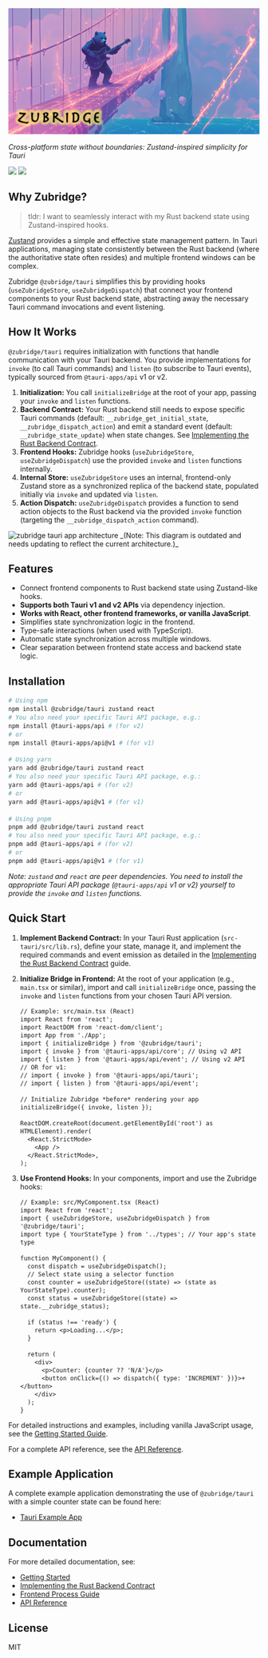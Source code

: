 <img alt="zubridge hero image" src="https://raw.githubusercontent.com/goosewobbler/zubridge/main/resources/zubridge-hero.png"/>

_Cross-platform state without boundaries: Zustand-inspired simplicity for Tauri_

<a href="https://www.npmjs.com/package/@zubridge/tauri" alt="NPM Version">
  <img src="https://img.shields.io/npm/v/@zubridge/tauri" /></a>
<a href="https://www.npmjs.com/package/@zubridge/tauri" alt="NPM Downloads">
  <img src="https://img.shields.io/npm/dw/@zubridge/tauri" /></a>

## Why Zubridge?

> tldr: I want to seamlessly interact with my Rust backend state using Zustand-inspired hooks.

[Zustand](https://github.com/pmndrs/zustand) provides a simple and effective state management pattern. In Tauri applications, managing state consistently between the Rust backend (where the authoritative state often resides) and multiple frontend windows can be complex.

Zubridge `@zubridge/tauri` simplifies this by providing hooks (`useZubridgeStore`, `useZubridgeDispatch`) that connect your frontend components to your Rust backend state, abstracting away the necessary Tauri command invocations and event listening.

## How It Works

`@zubridge/tauri` requires initialization with functions that handle communication with your Tauri backend. You provide implementations for `invoke` (to call Tauri commands) and `listen` (to subscribe to Tauri events), typically sourced from `@tauri-apps/api` v1 or v2.

1.  **Initialization:** You call `initializeBridge` at the root of your app, passing your `invoke` and `listen` functions.
2.  **Backend Contract:** Your Rust backend still needs to expose specific Tauri commands (default: `__zubridge_get_initial_state`, `__zubridge_dispatch_action`) and emit a standard event (default: `__zubridge_state_update`) when state changes. See [Implementing the Rust Backend Contract](./docs/backend-process.md).
3.  **Frontend Hooks:** Zubridge hooks (`useZubridgeStore`, `useZubridgeDispatch`) use the provided `invoke` and `listen` functions internally.
4.  **Internal Store:** `useZubridgeStore` uses an internal, frontend-only Zustand store as a synchronized replica of the backend state, populated initially via `invoke` and updated via `listen`.
5.  **Action Dispatch:** `useZubridgeDispatch` provides a function to send action objects to the Rust backend via the provided `invoke` function (targeting the `__zubridge_dispatch_action` command).

<img alt="zubridge tauri app architecture" src="https://raw.githubusercontent.com/goosewobbler/zubridge/main/resources/zubridge-tauri-app-architecture-v2.png"/>
_(Note: This diagram is outdated and needs updating to reflect the current architecture.)_

## Features

- Connect frontend components to Rust backend state using Zustand-like hooks.
- **Supports both Tauri v1 and v2 APIs** via dependency injection.
- **Works with React, other frontend frameworks, or vanilla JavaScript**.
- Simplifies state synchronization logic in the frontend.
- Type-safe interactions (when used with TypeScript).
- Automatic state synchronization across multiple windows.
- Clear separation between frontend state access and backend state logic.

## Installation

```bash
# Using npm
npm install @zubridge/tauri zustand react
# You also need your specific Tauri API package, e.g.:
npm install @tauri-apps/api # (for v2)
# or
npm install @tauri-apps/api@v1 # (for v1)

# Using yarn
yarn add @zubridge/tauri zustand react
# You also need your specific Tauri API package, e.g.:
yarn add @tauri-apps/api # (for v2)
# or
yarn add @tauri-apps/api@v1 # (for v1)

# Using pnpm
pnpm add @zubridge/tauri zustand react
# You also need your specific Tauri API package, e.g.:
pnpm add @tauri-apps/api # (for v2)
# or
pnpm add @tauri-apps/api@v1 # (for v1)
```

_Note: `zustand` and `react` are peer dependencies. You need to install the appropriate Tauri API package (`@tauri-apps/api` v1 or v2) yourself to provide the `invoke` and `listen` functions._

## Quick Start

1.  **Implement Backend Contract:** In your Tauri Rust application (`src-tauri/src/lib.rs`), define your state, manage it, and implement the required commands and event emission as detailed in the [Implementing the Rust Backend Contract](./docs/backend-process.md) guide.

2.  **Initialize Bridge in Frontend:** At the root of your application (e.g., `main.tsx` or similar), import and call `initializeBridge` once, passing the `invoke` and `listen` functions from your chosen Tauri API version.

    ```tsx
    // Example: src/main.tsx (React)
    import React from 'react';
    import ReactDOM from 'react-dom/client';
    import App from './App';
    import { initializeBridge } from '@zubridge/tauri';
    import { invoke } from '@tauri-apps/api/core'; // Using v2 API
    import { listen } from '@tauri-apps/api/event'; // Using v2 API
    // OR for v1:
    // import { invoke } from '@tauri-apps/api/tauri';
    // import { listen } from '@tauri-apps/api/event';

    // Initialize Zubridge *before* rendering your app
    initializeBridge({ invoke, listen });

    ReactDOM.createRoot(document.getElementById('root') as HTMLElement).render(
      <React.StrictMode>
        <App />
      </React.StrictMode>,
    );
    ```

3.  **Use Frontend Hooks:** In your components, import and use the Zubridge hooks:

    ```tsx
    // Example: src/MyComponent.tsx (React)
    import React from 'react';
    import { useZubridgeStore, useZubridgeDispatch } from '@zubridge/tauri';
    import type { YourStateType } from '../types'; // Your app's state type

    function MyComponent() {
      const dispatch = useZubridgeDispatch();
      // Select state using a selector function
      const counter = useZubridgeStore((state) => (state as YourStateType).counter);
      const status = useZubridgeStore((state) => state.__zubridge_status);

      if (status !== 'ready') {
        return <p>Loading...</p>;
      }

      return (
        <div>
          <p>Counter: {counter ?? 'N/A'}</p>
          <button onClick={() => dispatch({ type: 'INCREMENT' })}>+</button>
        </div>
      );
    }
    ```

For detailed instructions and examples, including vanilla JavaScript usage, see the [Getting Started Guide](./docs/getting-started.md).

For a complete API reference, see the [API Reference](./docs/api-reference.md).

## Example Application

A complete example application demonstrating the use of `@zubridge/tauri` with a simple counter state can be found here:

- [Tauri Example App](https://github.com/goosewobbler/zubridge/tree/main/apps/tauri-example)

## Documentation

For more detailed documentation, see:

- [Getting Started](./docs/getting-started.md)
- [Implementing the Rust Backend Contract](./docs/backend-process.md)
- [Frontend Process Guide](./docs/frontend-process.md)
- [API Reference](./docs/api-reference.md)

## License

MIT
